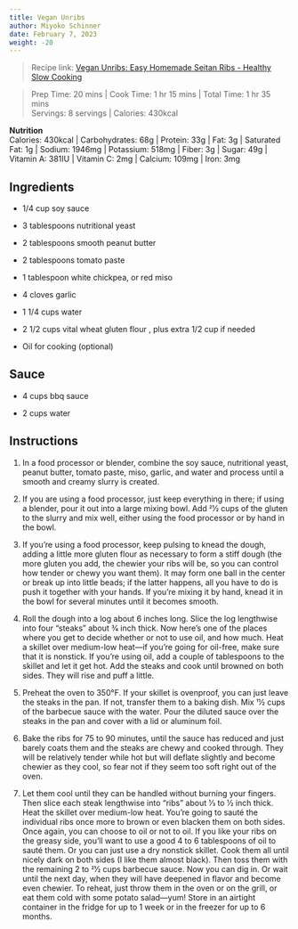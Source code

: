 ```yaml
---
title: Vegan Unribs
author: Miyoko Schinner
date: February 7, 2023
weight: -20
---
```


> Recipe link: [Vegan Unribs: Easy Homemade Seitan Ribs - Healthy Slow Cooking](https://healthyslowcooking.com/unribs-from-the-homemade-vegan-pantry-by-miyoko-schinner/)

> Prep Time: 20 mins | Cook Time: 1 hr 15 mins | Total Time: 1 hr 35 mins  
> Servings: 8 servings | Calories: 430kcal

**Nutrition**  
Calories: 430kcal | Carbohydrates: 68g | Protein: 33g | Fat: 3g | Saturated Fat: 1g | Sodium: 1946mg | Potassium: 518mg | Fiber: 3g | Sugar: 49g | Vitamin A: 381IU | Vitamin C: 2mg | Calcium: 109mg | Iron: 3mg

## Ingredients

- 1/4 cup soy sauce

- 3 tablespoons nutritional yeast

- 2 tablespoons smooth peanut butter

- 2 tablespoons tomato paste

- 1 tablespoon white chickpea, or red miso

- 4 cloves garlic

- 1 1/4 cups water

- 2 1/2 cups vital wheat gluten flour , plus extra 1/2 cup if needed

- Oil for cooking (optional)

## Sauce

- 4 cups bbq sauce

- 2 cups water

## Instructions

1. In a food processor or blender, combine the soy sauce, nutritional yeast, peanut butter, tomato paste, miso, garlic, and water and process until a smooth and creamy slurry is created.

2. If you are using a food processor, just keep everything in there; if using a blender, pour it out into a large mixing bowl. Add 21⁄2 cups of the gluten to the slurry and mix well, either using the food processor or by hand in the bowl.

3. If you’re using a food processor, keep pulsing to knead the dough, adding a little more gluten flour as necessary to form a stiff dough (the more gluten you add, the chewier your ribs will be, so you can control how tender or chewy you want them). It may form one ball in the center or break up into little beads; if the latter happens, all you have to do is push it together with your hands. If you’re mixing it by hand, knead it in the bowl for several minutes until it becomes smooth.

4. Roll the dough into a log about 6 inches long. Slice the log lengthwise into four “steaks” about 3⁄4 inch thick. Now here’s one of the places where you get to decide whether or not to use oil, and how much. Heat a skillet over medium-low heat—if you’re going for oil-free, make sure that it is nonstick. If you’re using oil, add a couple of tablespoons to the skillet and let it get hot. Add the steaks and cook until browned on both sides. They will rise and puff a little.

5. Preheat the oven to 350°F. If your skillet is ovenproof, you can just leave the steaks in the pan. If not, transfer them to a baking dish. Mix 11⁄2 cups of the barbecue sauce with the water. Pour the diluted sauce over the steaks in the pan and cover with a lid or aluminum foil. 

6. Bake the ribs for 75 to 90 minutes, until the sauce has reduced and just barely coats them and the steaks are chewy and cooked through. They will be relatively tender while hot but will deflate slightly and become chewier as they cool, so fear not if they seem too soft right out of the oven.

7. Let them cool until they can be handled without burning your fingers. Then slice each steak lengthwise into “ribs” about 1⁄3 to 1⁄2 inch thick. Heat the skillet over medium-low heat. You’re going to sauté the individual ribs once more to brown or even blacken them on both sides. Once again, you can choose to oil or not to oil. If you like your ribs on the greasy side, you’ll want to use a good 4 to 6 tablespoons of oil to sauté them. Or you can just use a dry nonstick skillet. Cook them all until nicely dark on both sides (I like them almost black). Then toss them with the remaining 2 to 21⁄2 cups barbecue sauce. Now you can dig in. Or wait until the next day, when they will have deepened in flavor and become even chewier. To reheat, just throw them in the oven or on the grill, or eat them cold with some potato salad—yum! Store in an airtight container in the fridge for up to 1 week or in the freezer for up to 6 months.